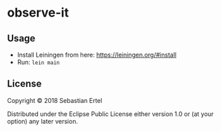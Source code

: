 # observe-it

## Usage

* Install Leiningen from here: https://leiningen.org/#install
* Run: `lein main`

## License

Copyright © 2018 Sebastian Ertel

Distributed under the Eclipse Public License either version 1.0 or (at
your option) any later version.
